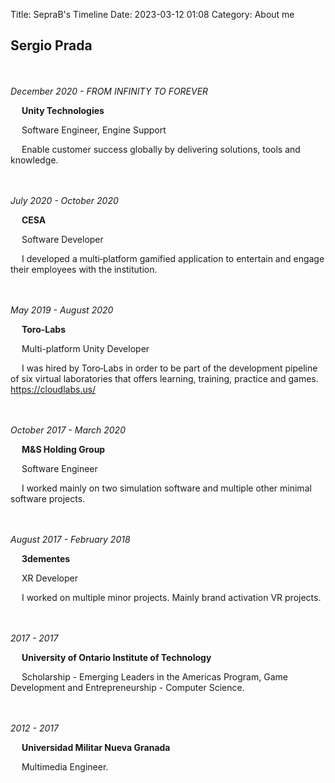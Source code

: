 Title: SepraB's Timeline
Date: 2023-03-12 01:08
Category: About me

## Sergio Prada

<br><br>*December 2020 - FROM INFINITY TO FOREVER*

&emsp; **Unity Technologies**

&emsp; Software Engineer, Engine Support

&emsp; Enable customer success globally by delivering solutions, tools and knowledge.

<br><br>*July 2020 - October 2020*

&emsp; **CESA**

&emsp; Software Developer

&emsp; I developed a multi‐platform gamified application to entertain and engage their employees with the institution.  


<br><br>*May 2019 - August 2020*

&emsp; **Toro-Labs**

&emsp; Multi-platform Unity Developer

&emsp; I was hired by Toro‐Labs in order to be part of the development pipeline of six virtual laboratories that offers learning, training, practice and games. https://cloudlabs.us/  


<br><br>*October 2017 - March 2020*

&emsp; **M&S Holding Group**

&emsp; Software Engineer

&emsp; I worked mainly on two simulation software and multiple other minimal software projects.  


<br><br>*August 2017 - February 2018*

&emsp; **3dementes**

&emsp; XR Developer

&emsp; I worked on multiple minor projects. Mainly brand activation VR projects.  


<br><br>*2017 - 2017*

&emsp; **University of Ontario Institute of Technology**

&emsp; Scholarship - Emerging Leaders in the Americas Program, Game Development and Entrepreneurship - Computer Science.  


<br><br>*2012 - 2017*

&emsp; **Universidad Militar Nueva Granada**

&emsp; Multimedia Engineer.  
